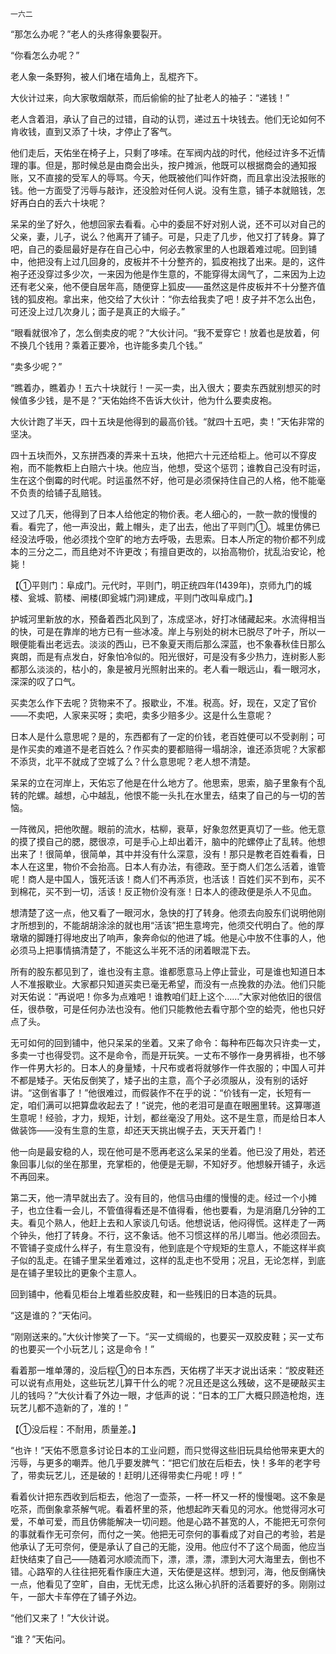     一六二 

   “那怎么办呢？”老人的头疼得象要裂开。

   “你看怎么办呢？”

   老人象一条野狗，被人们堵在墙角上，乱棍齐下。

   大伙计过来，向大家敬烟献茶，而后偷偷的扯了扯老人的袖子：“递钱！”

   老人含着泪，承认了自己的过错，自动的认罚，递过五十块钱去。他们无论如何不肯收钱，直到又添了十块，才停止了客气。

   他们走后，天佑坐在椅子上，只剩了哆嗦。在军阀内战的时代，他经过许多不近情理的事。但是，那时候总是由商会出头，按户摊派，他既可以根据商会的通知报账，又不直接的受军人的辱骂。今天，他既被他们叫作奸商，而且拿出没法报账的钱。他一方面受了污辱与敲诈，还没脸对任何人说。没有生意，铺子本就赔钱，怎好再白白的丢六十块呢？

   呆呆的坐了好久，他想回家去看看。心中的委屈不好对别人说，还不可以对自己的父亲，妻，儿子，说么？他离开了铺子。可是，只走了几步，他又打了转身。算了吧，自己的委屈最好是存在自己心中，何必去教家里的人也跟着难过呢。回到铺中，他把没有上过几回身的，皮板并不十分整齐的，狐皮袍找了出来。是的，这件袍子还没穿过多少次，一来因为他是作生意的，不能穿得太阔气了，二来因为上边还有老父亲，他不便自居年高，随便穿上狐皮——虽然这是件皮板并不十分整齐值钱的狐皮袍。拿出来，他交给了大伙计：“你去给我卖了吧！皮子并不怎么出色，可还没上过几次身儿；面子是真正的大缎子。”

   “眼看就很冷了，怎么倒卖皮的呢？”大伙计问。“我不爱穿它！放着也是放着，何不换几个钱用？乘着正要冷，也许能多卖几个钱。”

   “卖多少呢？”

   “瞧着办，瞧着办！五六十块就行！一买一卖，出入很大；要卖东西就别想买的时候值多少钱，是不是？”天佑始终不告诉大伙计，他为什么要卖皮袍。

   大伙计跑了半天，四十五块是他得到的最高价钱。“就四十五吧，卖！”天佑非常的坚决。

   四十五块而外，又东拼西凑的弄来十五块，他把六十元还给柜上。他可以不穿皮袍，而不能教柜上白赔六十块。他应当，他想，受这个惩罚；谁教自己没有时运，生在这个倒霉的时代呢。时运虽然不好，他可是必须保持住自己的人格，他不能毫不负责的给铺子乱赔钱。

   又过了几天，他得到了日本人给他定的物价表。老人细心的，一款一款的慢慢的看。看完了，他一声没出，戴上帽头，走了出去，他出了平则门①。城里仿佛已经没法呼吸，他必须找个空旷的地方去呼吸，去思索。日本人所定的物价都不列成本的三分之二，而且绝对不许更改；有擅自更改的，以抬高物价，扰乱治安论，枪毙！

   【①平则门：阜成门。元代时，平则门，明正统四年(1439年)，京师九门的城楼、瓮城、箭楼、闸楼(即瓮城门洞)建成，平则门改叫阜成门。】

   护城河里新放的水，预备着西北风到了，冻成坚冰，好打冰储藏起来。水流得相当的快，可是在靠岸的地方已有一些冰凌。岸上与别处的树木已脱尽了叶子，所以一眼便能看出老远去。淡淡的西山，已不象夏天雨后那么深蓝，也不象春秋佳日那么爽朗，而是有点发白，好象怕冷似的。阳光很好，可是没有多少热力，连树影人影都那么淡淡的，枯小的，象是被月光照射出来的。老人看一眼远山，看一眼河水，深深的叹了口气。

   买卖怎么作下去呢？货物来不了。报歇业，不准。税高。好，现在，又定了官价——不卖吧，人家来买呀；卖吧，卖多少赔多少。这是什么生意呢？

   日本人是什么意思呢？是的，东西都有了一定的价钱，老百姓便可以不受剥削；可是作买卖的难道不是老百姓么？作买卖的要都赔得一塌胡涂，谁还添货呢？大家都不添货，北平不就成了空城了么？什么意思呢？老人想不清楚。

   呆呆的立在河岸上，天佑忘了他是在什么地方了。他思索，思索，脑子里象有个乱转的陀螺。越想，心中越乱，他恨不能一头扎在水里去，结束了自己的与一切的苦恼。

   一阵微风，把他吹醒。眼前的流水，枯柳，衰草，好象忽然更真切了一些。他无意的摸了摸自己的腮，腮很凉，可是手心上却出着汗，脑中的陀螺停止了乱转。他想出来了！很简单，很简单，其中并没有什么深意，没有！那只是教老百姓看看，日本人在这里，物价不会抬高。日本人有办法，有德政。至于商人们怎么活着，谁管呢！商人是中国人，饿死活该！商人们不再添货，也活该！百姓们买不到布，买不到棉花，买不到一切，活该！反正物价没有涨！日本人的德政便是杀人不见血。

   想清楚了这一点，他又看了一眼河水，急快的打了转身。他须去向股东们说明他刚才所想到的，不能胡胡涂涂的就也用“活该”把生意垮完，他须交代明白了。他的厚墩墩的脚踵打得地皮出了响声，象奔命似的他进了城。他是心中放不住事的人，他必须马上把事情搞清楚了，不能这么半死不活的闭着眼混下去。

   所有的股东都见到了，谁也没有主意。谁都愿意马上停止营业，可是谁也知道日本人不准报歇业。大家都只知道买卖已毫无希望，而没有一点挽救的办法。他们只能对天佑说：“再说吧！你多为点难吧！谁教咱们赶上这个……”大家对他依旧的很信任，很恭敬，可是任何办法也没有。他们只能教他去看守那个空的蛤壳，他也只好点了头。

   无可如何的回到铺中，他只呆呆的坐着。又来了命令：每种布匹每次只许卖一丈，多卖一寸也得受罚。这不是命令，而是开玩笑。一丈布不够作一身男裤褂，也不够作一件男大衫的。日本人的身量矮，十尺布或者将就够作一件衣服的；中国人可并不都是矮子。天佑反倒笑了，矮子出的主意，高个子必须服从，没有别的话好讲。“这倒省事了！”他很难过，而假装作不在乎的说：“价钱有一定，长短有一定，咱们满可以把算盘收起去了！”说完，他的老泪可是直在眼圈里转。这算哪道生意呢！经验，才力，规矩，计划，都丝毫没了用处。这不是生意，而是给日本人做装饰——没有生意的生意，却还天天挑出幌子去，天天开着门！

   他一向是最安稳的人，现在他可是不愿再老这么呆呆的坐着。他已没了用处，若还象回事儿似的坐在那里，充掌柜的，他便是无聊，不知好歹。他想躲开铺子，永远不再回来。

   第二天，他一清早就出去了。没有目的，他信马由缰的慢慢的走。经过一个小摊子，也立住看一会儿，不管值得看还是不值得看，他也要看，为是消磨几分钟的工夫。看见个熟人，他赶上去和人家谈几句话。他想说话，他闷得慌。这样走了一两个钟头，他打了转身。不行，这不象话。他不习惯这样的吊儿啷当。他必须回去。不管铺子变成什么样子，有生意没有，他到底是个守规矩的生意人，不能这样半疯子似的乱走。在铺子里呆坐着难过，这样的乱走也不受用；况且，无论怎样，到底是在铺子里较比的更象个主意人。

   回到铺中，他看见柜台上堆着些胶皮鞋，和一些残旧的日本造的玩具。

   “这是谁的？”天佑问。

   “刚刚送来的。”大伙计惨笑了一下。“买一丈绸缎的，也要买一双胶皮鞋；买一丈布的也要买一个小玩艺儿；这是命令！”

   看着那一堆单薄的，没后程①的日本东西，天佑楞了半天才说出话来：“胶皮鞋还可以说有点用处，这些玩艺儿算干什么的呢？况且还是这么残破，这不是硬敲买主儿的钱吗？”大伙计看了外边一眼，才低声的说：“日本的工厂大概只顾造枪炮，连玩艺儿都不造新的了，准的！”

   【①没后程：不耐用，质量差。】

   “也许！”天佑不愿意多讨论日本的工业问题，而只觉得这些旧玩具给他带来更大的污辱，与更多的嘲弄。他几乎要发脾气：“把它们放在后柜去，快！多年的老字号了，带卖玩艺儿，还是破的！赶明儿还得带卖仁丹呢！哼！”

   看着伙计把东西收到后柜去，他泡了一壶茶，一杯一杯又一杯的慢慢喝。这不象是吃茶，而倒象拿茶解气呢。看着杯里的茶，他想起昨天看见的河水。他觉得河水可爱，不单可爱，而且仿佛能解决一切问题。他是心路不甚宽的人，不能把无可奈何的事就看作无可奈何，而付之一笑。他把无可奈何的事看成了对自己的考验，若是他承认了无可奈何，便是承认了自己的无能，没用。他应付不了这个局面，他应当赶快结束了自己——随着河水顺流而下，漂，漂，漂，漂到大河大海里去，倒也不错。心路窄的人往往把死看作康庄大道，天佑便是这样。想到河，海，他反倒痛快一点，他看见了空旷，自由，无忧无虑，比这么揪心扒肝的活着要好的多。刚刚过午，一部大卡车停在了铺子外边。

   “他们又来了！”大伙计说。

   “谁？”天佑问。

